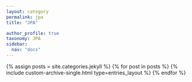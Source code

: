 ```yaml
---
layout: category
permalink: jpa
title: "JPA"

author_profile: true
taxonomy: JPA
sidebar:
  nav: "docs"
---
```


{% assign posts = site.categories.jekyll %}
{% for post in posts %}
  {% include custom-archive-single.html type=entries_layout %}
{% endfor %}